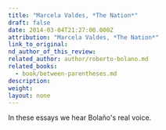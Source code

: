 ```yaml
---
title: "Marcela Valdes, *The Nation*"
draft: false
date: 2014-03-04T21:27:00.000Z
attribution: "Marcela Valdes, *The Nation*"
link_to_original:
nd_author_of_this_review:
related_author: author/roberto-bolano.md
related_books:
  - book/between-parentheses.md
description:
weight:
layout: none
---
```

In these essays we hear Bolaño's real voice.


